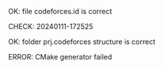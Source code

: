 OK: file codeforces.id is correct
CHECK: 20240111-172525
OK: folder prj.codeforces structure is correct
ERROR: CMake generator failed
